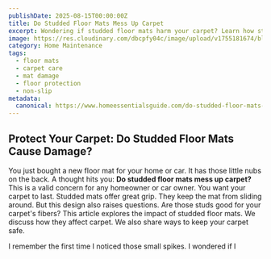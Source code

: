 ```yaml
---
publishDate: 2025-08-15T00:00:00Z
title: Do Studded Floor Mats Mess Up Carpet
excerpt: Wondering if studded floor mats harm your carpet? Learn how studded mats affect carpet, what causes damage, and how to protect your floors.
image: https://res.cloudinary.com/dbcpfy04c/image/upload/v1755181674/blog_image_1755181673_vmgmjo.webp
category: Home Maintenance
tags:
  - floor mats
  - carpet care
  - mat damage
  - floor protection
  - non-slip
metadata:
  canonical: https://www.homeessentialsguide.com/do-studded-floor-mats-mess-up-carpet
---
```


## Protect Your Carpet: Do Studded Floor Mats Cause Damage?

You just bought a new floor mat for your home or car. It has those little nubs on the back. A thought hits you: **Do studded floor mats mess up carpet?** This is a valid concern for any homeowner or car owner. You want your carpet to last. Studded mats offer great grip. They keep the mat from sliding around. But this design also raises questions. Are those studs good for your carpet's fibers? This article explores the impact of studded floor mats. We discuss how they affect carpet. We also share ways to keep your carpet safe.

I remember the first time I noticed those small spikes. I wondered if I